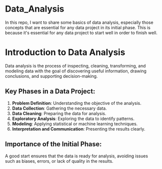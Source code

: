 # Data_Analysis
In this repo, I want to share some basics of data analysis, especially those concepts that are essential for any data project in its initial phase. This is because it's essential for any data project to start well in order to finish well.

# Introduction to Data Analysis

Data analysis is the process of inspecting, cleaning, transforming, and modeling data with the goal of discovering useful information, drawing conclusions, and supporting decision-making.

## Key Phases in a Data Project:
1. **Problem Definition**: Understanding the objective of the analysis.
2. **Data Collection**: Gathering the necessary data.
3. **Data Cleaning**: Preparing the data for analysis.
4. **Exploratory Analysis**: Exploring the data to identify patterns.
5. **Modeling**: Applying statistical or machine learning techniques.
6. **Interpretation and Communication**: Presenting the results clearly.

## Importance of the Initial Phase:
A good start ensures that the data is ready for analysis, avoiding issues such as biases, errors, or lack of quality in the results.
